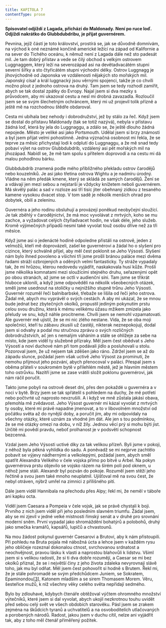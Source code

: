 ```yaml
---
title: KAPITOLA 7
contentType: prose
---
```


**Spisovatel odjíždí z Lagada, přichází do Maldonady. Není po ruce loď. Odjíždí nakrátko do Glubbdubdribu, je přijat guvernérem.**

Pevnina, jejíž částí je toto království, prostírá se, jak se důvodně domnívám, na východ k oné neznámé končině americké ležící na západ od Kalifornie a na sever do Tichého oceánu, k němuž není z Lagada dále než sto padesát mil. Je tam dobrý přístav a vede se čilý obchod s velkým ostrovem Luggnaggem, který leží na severozápad asi na devětadvacátém stupni severní šířky a sto čtyřicátém stupni východní délky. Ostrov Luggnagg je jihovýchodně od Japonska ve vzdálenosti nějakých sto mořských mil. Japonský císař a král luggnacký jsou věrnými spojenci, takže je co chvíli možno plout z jednoho ostrova na druhý. Tam jsem se tedy rozhodl zamířit, abych se tak dostal zpátky do Evropy. Najal jsem si dva mezky s průvodcem, aby mi ukazoval cestu a nesl mi drobná zavazadla. Rozloučil jsem se se svým šlechetným ochráncem, který mi už projevil tolik přízně a ještě mě na rozchodnou štědře obdaroval.

Cesta mi ubíhala bez nehody i dobrodružství, jež by stálo za řeč. Když jsem se dostal do přístavu Maldonady (tak se totiž nazývá), nebyla v přístavu žádná loď, která by jela do Luggnaggu, a zdálo se, že ještě dlouho žádná nepojede. Město je veliké asi jako Portsmouth. Udělal jsem si brzy známosti a byl jsem přijat velmi pohostinně. Jedna význačná osobnost mi řekla, že se teprve za měsíc přichystají lodi k odplutí do Luggnaggu, a že mě snad tedy pobaví výlet na ostrov Glubbdubdrib, vzdálený asi pět mořských mil na jihozápad. Nabídl se, že mě tam spolu s přítelem doprovodí a na cestu mi dá malou pohodlnou bárku.

Glubbdubdrib znamená podle mého přibližného překladu ostrov čarodějů nebo kouzelníků. Je asi jako třetina ostrova Wightu a je nadmíru úrodný. Vládne na něm předák kmene, který se skládá ze samých čarodějů. Žení se a vdávají jen mezi sebou a nejstarší je vždycky knížetem neboli guvernérem. Má skvělý palác a sad v rozloze asi tří tisíc jiter obehnaný zídkou z tesaného kamene vysokou dvacet stop. V tom sadě je několik menších ohrad pro dobytek, obilí a zeleninu.

Guvernéra a jeho rodinu obsluhují a provázejí poněkud neobyčejní sloužící. Je tak zběhlý v čarodějnictví, že má moc vyvolávat z mrtvých, koho se mu zachce, a vyžadovat celých čtyřiadvacet hodin, ne však déle, jeho služeb. Kromě výjimečných případů nesmí také vyvolat touž osobu dříve než za tři měsíce.

Když jsme asi o jedenácté hodině odpoledne přistáli na ostrově, jeden z velmožů, kteří mě doprovázeli, zašel ke guvernérovi a žádal ho o slyšení pro cizince, který schválně přijel, aby měl čest poklonit se Jeho Výsosti. Slyšení nám bylo ihned povoleno a všichni tři jsme prošli bránou paláce mezi dvěma řadami stráží ozbrojených a oděných velmi fantasticky. Ty stráže vypadaly tak, že mi hrůzou, kterou nedovedu vyjádřit, naskakovala husí kůže. Prošli jsme několika komnatami mezi sloužícími stejného druhu, seřazenými opět po obou stranách, až jsme se octli v audienční síni. Tam jsme se třikrát hluboce uklonili, a když jsme odpověděli na několik všeobecných otázek, směli jsme usednout na stoličky u nejnižšího stupně trůnu Jeho Výsosti. Guvernér rozuměl řeči balnibarbské, třebaže se lišila od řeči jeho ostrova. Žádal mě, abych mu vyprávěl o svých cestách. A aby mi ukázal, že se mnou bude jednat bez zbytečných okolků, propustil jediným pokynutím prstu celou svou družinu, která k mému velikému úžasu mžikem zmizela jako přeludy ve snu, když náhle procitneme. Chvíli jsem se nemohl vzpamatovati. Ale guvernér mě ujistil, že se mi nic zlého nestane. Vida, že se oba moji společníci, kteří tu zábavu zkusili už častěji, nikterak neznepokojují, dodal jsem si odvahy a podal mu stručnou zprávu o svých rozličných dobrodružstvích, ač jen s nemalým váháním a stále se ohlížeje za sebe na místo, kde jsem viděl ty služebné přízraky. Měl jsem čest obědvat s Jeho Výsostí a noví duchové nám při tom podávali jídlo a posluhovali u stolu. Pozoroval jsem, že už nejsem tak zděšen jako ráno. Zdržel jsem se až do západu slunce, požádal jsem však uctivě Jeho Výsost za prominutí, že nemohu přijmout jeho pozvání, abych přenocoval v paláci. Přespal jsem s oběma přáteli v soukromém bytě v přilehlém městě, jež je hlavním městem toho ostrůvku. Nazítří jsme se zase vrátili složit poklonu guvernérovi, jak nám ráčil poručit.

Takto jsme pobyli na ostrově deset dní, přes den pokaždé u guvernéra a v noci v bytě. Brzy jsem se tak spřátelil s pohledem na duchy, že mě potřetí nebo počtvrté už naprosto nevzrušili. A i když ve mně zůstala jakási obava, přemohla mě zvědavost. Jeho Výsost guvernér mi kázal vyvolat z mrtvých ty osoby, které mi právě napadne jmenovat, a to v libovolném množství od počátku světa až do nynější doby, a poručit jim, aby mi odpovídaly na všechny otázky, které uznám za vhodné jim dát. Ale jen s tou podmínkou, že se mé otázky omezí na dobu, v níž žily. Jednou věcí prý si mohu býti jist. Určitě mi povědí pravdu, neboť prolhanost je v podsvětí schopnost bezcenná.

Vzdal jsem Jeho Výsosti uctivé díky za tak velikou přízeň. Byli jsme v pokoji, z něhož byla pěkná vyhlídka do sadu. A poněvadž se mi nejprve zachtělo pobavit se výjevy nádhernými a velkolepými, požádal jsem, abych směl spatřit Alexandra Velikého v čele vojska přímo po bitvě u Arbel. Na pokyn guvernérova prstu objevilo se vojsko rázem na širém poli pod oknem, u něhož jsme stáli. Alexandr byl pozván do pokoje. Rozuměl jsem stěží jeho řečtině a svou jsem také mnoho neuplatnil. Ujišťoval mě na svou čest, že nebyl otráven, nýbrž umřel na zimnici z přílišného pití.

Dále jsem viděl Hannibala na přechodu přes Alpy; řekl mi, že neměl v táboře ani kapku octa.

Viděl jsem Caesara a Pompeia v čele vojsk, jak se právě chystali k boji. Prvního z nich jsem viděl při jeho posledním slavném triumfu. Žádal jsem, aby se mi zjevil v jedné velké místnosti římský senát a v druhé pro srovnání moderní sněm. První vypadal jako shromáždění bohatýrů a polobohů, druhý jako smečka kramářů, kapsářů, lupičů a chvastounů.

Na mou žádost pokynul guvernér Caesarovi a Brutovi, aby k nám přistoupili. Při pohledu na Bruta pojala mě nábožná úcta a lehce jsem v každém rysu jeho obličeje rozeznal dokonalou ctnost, svrchovanou srdnatost a neochvějnost, pravou lásku k vlasti a naprostou blahovůli k lidstvu. Všiml jsem si s velikou radostí, že si ti dva dobře rozumějí, a Caesar se mi bez okolků přiznal, že se i největší činy z jeho života zdaleka nevyrovnají slávě toho, jak mu byl odňat. Měl jsem čest pohovořit si hodně s Brutem. Řekl mi, že je stále pohromadě se svým předchůdcem Juniem, se Sokratem, Epaminondou[\[3\]](./resources/undefined), Katonem mladším a se sirem Thomasem Morem. Věru, šesteřice mužů, k níž všechny věky celého světa nepřidají sedmého.

Bylo by zdlouhavé, kdybych čtenáře obtěžoval výčtem ohromného množství výtečníků, které jsem si dal vyvolat, abych ukojil nezkrotnou touhu uvidět před sebou celý svět ve všech obdobích starověku. Pásl jsem se zrakem zejména na škůdcích tyranů a uchvatitelů a na osvoboditelích utlačovaných a porobených národů. Radost, jakou jsem v duchu cítil, nelze ani vyjádřit tak, aby z toho měl čtenář přiměřený požitek.
